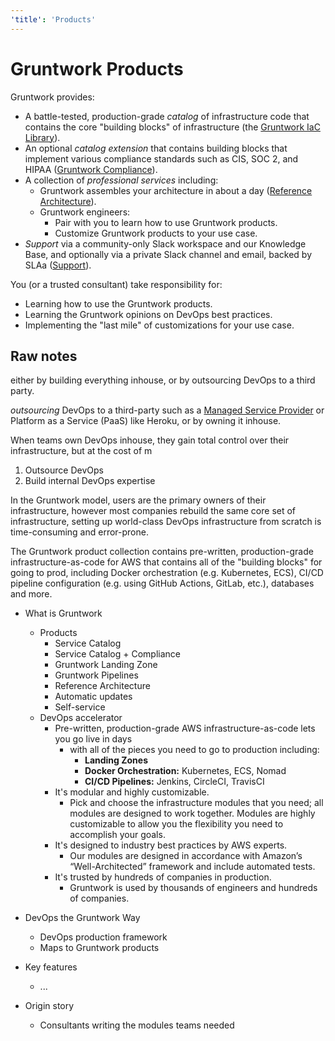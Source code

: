 ```yaml
---
'title': 'Products'
---
```


# Gruntwork Products

Gruntwork provides:

- A battle-tested, production-grade *catalog* of infrastructure code that contains the core "building blocks" of infrastructure (the [Gruntwork IaC Library](#)).
- An optional *catalog extension* that contains building blocks that implement various compliance standards such as CIS, SOC 2, and HIPAA ([Gruntwork Compliance](#)).
- A collection of *professional services* including:
  - Gruntwork assembles your architecture in about a day ([Reference Architecture](#)).
  - Gruntwork engineers:
    - Pair with you to learn how to use Gruntwork products.
    - Customize Gruntwork products to your use case.
- *Support* via a community-only Slack workspace and our Knowledge Base, and optionally via a private Slack channel and email, backed by SLAa ([Support](#)).

You (or a trusted consultant) take responsibility for:

- Learning how to use the Gruntwork products.
- Learning the Gruntwork opinions on DevOps best practices.
- Implementing the "last mile" of customizations for your use case.




## Raw notes



either by building everything inhouse, or by outsourcing DevOps to a third party.


*outsourcing* DevOps to a third-party such as a [Managed Service Provider](https://aws.amazon.com/partners/msp/) or Platform as a Service (PaaS) like Heroku, or by owning it inhouse.

When teams own DevOps inhouse, they gain total control over their infrastructure, but at the cost of m 

1. Outsource DevOps
2. Build internal DevOps expertise



In the Gruntwork model, users are the primary owners of their infrastructure, however most companies rebuild the same core set of infrastructure, setting up world-class DevOps infrastructure from scratch is time-consuming and error-prone.



The Gruntwork product collection contains pre-written, production-grade infrastructure-as-code for AWS that contains all of the "building blocks" for going to prod, including Docker orchestration (e.g. Kubernetes, ECS), CI/CD pipeline configuration (e.g. using GitHub Actions, GitLab, etc.), databases and more.




- What is Gruntwork
  - Products
    - Service Catalog 
    - Service Catalog + Compliance
    - Gruntwork Landing Zone
    - Gruntwork Pipelines 
    - Reference Architecture
    - Automatic updates
    - Self-service
  - DevOps accelerator
    - Pre-written, production-grade AWS infrastructure-as-code lets you go live in days
      - with all of the pieces you need to go to production including:
        - **Landing Zones**
        - **Docker Orchestration:** Kubernetes, ECS, Nomad
        - **CI/CD Pipelines:** Jenkins, CircleCI, TravisCI
    - It's modular and highly customizable.
      - Pick and choose the infrastructure modules that you need; all modules are designed to work together. Modules are highly customizable to allow you the flexibility you need to accomplish your goals.
    - It's designed to industry best practices by AWS experts.
      - Our modules are designed in accordance with Amazon’s “Well-Architected” framework and include
automated tests.
    - It's trusted by hundreds of companies in production.
      - Gruntwork is used by thousands of engineers and hundreds of companies.
  



  
  
- DevOps the Gruntwork Way
  - DevOps production framework
  - Maps to Gruntwork products
- Key features
  - ...
- Origin story
  - Consultants writing the modules teams needed

